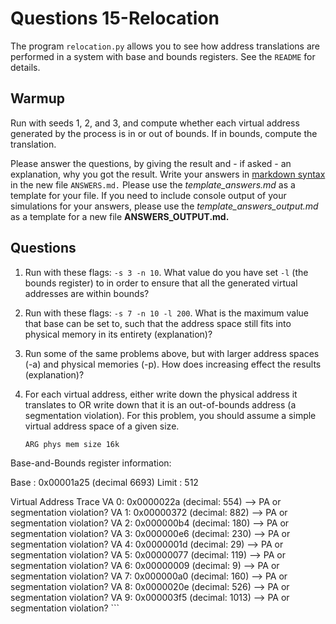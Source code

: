 # Questions 15-Relocation

The program `relocation.py` allows you to see how address translations are
performed in a system with base and bounds registers. See the `README` for
details.

## Warmup

Run with seeds 1, 2, and 3, and compute whether each virtual address generated
by the process is in or out of bounds. If in bounds, compute the translation.

Please answer the questions, by giving the result and - if asked - an
explanation, why you got the result. Write your answers in [markdown syntax][] in
the new file `ANSWERS.md.` Please use the *template_answers.md* as a template for your file. If you need to include console output of your simulations for your answers, please use the *template_answers_output.md* as a template for a new file **ANSWERS_OUTPUT.md.**

## Questions

1. Run with these flags: `-s 3 -n 10`. What value do you have set `-l` (the
   bounds register) to in order to ensure that all the generated virtual
   addresses are within bounds?

1. Run with these flags: `-s 7 -n 10 -l 200`. What is the maximum value that
   base can be set to, such that the address space still fits into physical
   memory in its entirety (explanation)?

1. Run some of the same problems above, but with larger address spaces (-a) and
   physical memories (-p). How does increasing effect the results (explanation)?

1. For each virtual address, either write down the physical address it
   translates to OR write down that it is an out-of-bounds address (a
   segmentation violation). For this problem, you should assume a simple virtual
   address space of a given size.

   ```text
   ARG phys mem size 16k

Base-and-Bounds register information:

  Base   : 0x00001a25 (decimal 6693)
  Limit  : 512

Virtual Address Trace
  VA  0: 0x0000022a (decimal:  554) --> PA or segmentation violation?
  VA  1: 0x00000372 (decimal:  882) --> PA or segmentation violation?
  VA  2: 0x000000b4 (decimal:  180) --> PA or segmentation violation?
  VA  3: 0x000000e6 (decimal:  230) --> PA or segmentation violation?
  VA  4: 0x0000001d (decimal:   29) --> PA or segmentation violation?
  VA  5: 0x00000077 (decimal:  119) --> PA or segmentation violation?
  VA  6: 0x00000009 (decimal:    9) --> PA or segmentation violation?
  VA  7: 0x000000a0 (decimal:  160) --> PA or segmentation violation?
  VA  8: 0x0000020e (decimal:  526) --> PA or segmentation violation?
  VA  9: 0x000003f5 (decimal: 1013) --> PA or segmentation violation?
    ```

[markdown syntax]: https://guides.github.com/features/mastering-markdown/